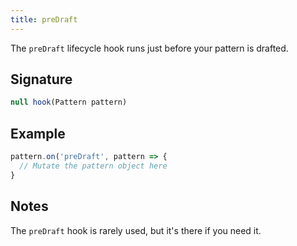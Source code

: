 ```yaml
---
title: preDraft
---
```


The `preDraft` lifecycle hook runs just before your pattern is drafted.

## Signature

```js
null hook(Pattern pattern)
```

## Example

```js
pattern.on('preDraft', pattern => {
  // Mutate the pattern object here
}
```

## Notes

The `preDraft` hook is rarely used, but it's there if you need it.

